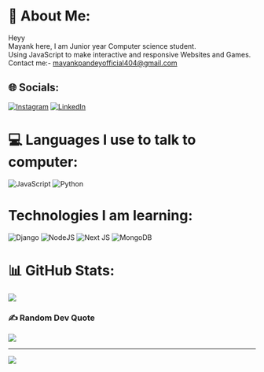# 💫 About Me:
Heyy<br>Mayank here, I am Junior year Computer science student.<br>Using JavaScript to make interactive and responsive Websites and Games.<br>Contact me:- mayankpandeyofficial404@gmail.com<br>


## 🌐 Socials:
[![Instagram](https://img.shields.io/badge/Instagram-%23E4405F.svg?logo=Instagram&logoColor=white)](https://instagram.com/manu.pandey_) [![LinkedIn](https://img.shields.io/badge/LinkedIn-%230077B5.svg?logo=linkedin&logoColor=white)](https://linkedin.com/in/mayank-pandey-21a5bb195/) 

# 💻 Languages I use to talk to computer:
![JavaScript](https://img.shields.io/badge/javascript-%23323330.svg?style=for-the-badge&logo=javascript&logoColor=%23F7DF1E) 
![Python](https://img.shields.io/badge/python-3670A0?style=for-the-badge&logo=python&logoColor=ffdd54) 
# Technologies I am learning:
![Django](https://img.shields.io/badge/django-%23092E20.svg?style=for-the-badge&logo=django&logoColor=white) 
![NodeJS](https://img.shields.io/badge/node.js-6DA55F?style=for-the-badge&logo=node.js&logoColor=white) 
![Next JS](https://img.shields.io/badge/Next-black?style=for-the-badge&logo=next.js&logoColor=white)
![MongoDB](https://img.shields.io/badge/MongoDB-%234ea94b.svg?style=for-the-badge&logo=mongodb&logoColor=white)

# 📊 GitHub Stats:
![](https://github-readme-streak-stats.herokuapp.com/?user=MAYANKpandey14&theme=vision-friendly-dark&hide_border=false)<br/>

### ✍️ Random Dev Quote
![](https://quotes-github-readme.vercel.app/api?type=horizontal&theme=radical)

---
[![](https://visitcount.itsvg.in/api?id=MAYANKpandey14&icon=0&color=1)](https://visitcount.itsvg.in)

<!-- Proudly created with GPRM ( https://gprm.itsvg.in ) -->
